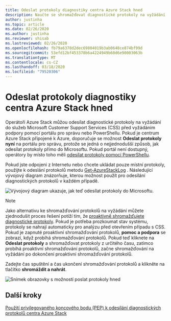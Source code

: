 ```yaml
---
title: Odeslat protokoly diagnostiky centra Azure Stack hned
description: Naučte se shromažďovat diagnostické protokoly na vyžádání v centru Azure Stack pomocí portálu pro správu nebo skriptu PowerShellu.
author: justinha
ms.topic: article
ms.date: 02/26/2020
ms.author: justinha
ms.reviewer: shisab
ms.lastreviewed: 02/26/2020
ms.openlocfilehash: fb79a6378d2dec69804019b3ab0648ce874bf99d
ms.sourcegitcommit: 53efd12bf453378b6a4224949b60d6e90003063b
ms.translationtype: MT
ms.contentlocale: cs-CZ
ms.lasthandoff: 03/18/2020
ms.locfileid: "79520306"
---
```

# <a name="send-azure-stack-hub-diagnostic-logs-now"></a>Odeslat protokoly diagnostiky centra Azure Stack hned

Operátoři Azure Stack můžou odesílat diagnostické protokoly na vyžádání do služeb Microsoft Customer Support Services (CSS) před vyžádáním podpory pomocí portálu pro správu nebo PowerShellu. Pokud je centrum Azure Stack připojené k Azure, doporučuje se možnost **Odeslat protokoly nyní** na portálu pro správu, protože se jedná o nejjednodušší způsob, jak odesílat protokoly přímo do Microsoftu. Pokud portál není dostupný, operátory by místo toho měli [odesílat protokoly pomocí PowerShellu](azure-stack-configure-on-demand-diagnostic-log-collection-powershell-tzl.md). 

Pokud jste odpojeni z Internetu nebo chcete ukládat pouze místní protokoly, použijte k odeslání protokolů metodu [Get-AzureStackLog](azure-stack-get-azurestacklog.md) . Následující vývojový diagram znázorňuje, kterou možnost použít pro odesílání diagnostických protokolů v každém případě. 

![Vývojový diagram ukazuje, jak teď odesílat protokoly do Microsoftu.](media/azure-stack-help-and-support/send-logs-now-flowchart.png)

>[!NOTE]
>Jako alternativu ke shromažďování protokolů na vyžádání můžete zjednodušit proces řešení potíží tím, že [proaktivně shromažďujete diagnostické protokoly](azure-stack-configure-automatic-diagnostic-log-collection-tzl.md). Pokud je potřeba prozkoumat stav systému, protokoly se nahrají automaticky pro analýzu před otevřením případu s CSS. Pokud je zapnuté proaktivní shromažďování protokolů, **pomoc a podpora** se zobrazí, když probíhá shromažďování protokolů. Pokud teď kliknete na **Odeslat protokoly** a shromažďovat protokoly z určitého času, zatímco probíhá proaktivní shromažďování protokolů, začne shromažďování na vyžádání po dokončení proaktivní shromažďování protokolů.

Zadejte čas spuštění a čas ukončení shromažďování protokolů a klikněte na tlačítko **shromáždit a nahrát**. 

![Snímek obrazovky s možností poslat protokoly hned](media/azure-stack-help-and-support/send-logs-now.png)

## <a name="next-steps"></a>Další kroky

[Použití privilegovaného koncového bodu (PEP) k odesílání diagnostických protokolů centra Azure Stack](azure-stack-get-azurestacklog.md)
